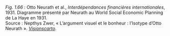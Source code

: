 *Fig. 1.66 :* Otto Neurath et al., *Interdépendances financières internationales*, 1931. Diagramme présenté par Neurath au World Social Economic Planning de La Haye en 1931.  
Source : Nepthys Zwer, « L’argument visuel et le bonheur : l’Isotype d’Otto Neurath ». [*Visionscarto*](https://visionscarto.net/argument-visuel-et-bonheur).